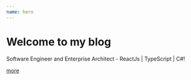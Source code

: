 ```yaml
---
name: hero
---
```


# Welcome to my blog

Software Engineer and Enterprise Architect - ReactJs | TypeScript | C#!

[more](./about)
